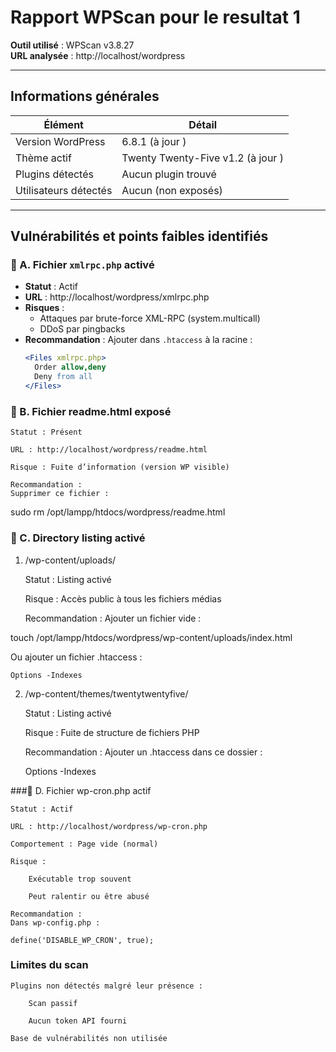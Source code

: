# Rapport WPScan pour le resultat 1

**Outil utilisé** : WPScan v3.8.27  
**URL analysée** : http://localhost/wordpress

---

##  Informations générales

| Élément                     | Détail |
|----------------------------|--------|
| Version WordPress          | 6.8.1 (à jour ) |
| Thème actif                | Twenty Twenty-Five v1.2 (à jour ) |
| Plugins détectés           | Aucun plugin trouvé  |
| Utilisateurs détectés      | Aucun (non exposés) |

---

##  Vulnérabilités et points faibles identifiés

### 🔹 A. Fichier `xmlrpc.php` activé

- **Statut** : Actif 
- **URL** : http://localhost/wordpress/xmlrpc.php
- **Risques** :
  - Attaques par brute-force XML-RPC (system.multicall)
  - DDoS par pingbacks
- **Recommandation** :
  Ajouter dans `.htaccess` à la racine :
  ```apache
  <Files xmlrpc.php>
    Order allow,deny
    Deny from all
  </Files>
  
### 🔹 B. Fichier readme.html exposé

    Statut : Présent 

    URL : http://localhost/wordpress/readme.html

    Risque : Fuite d’information (version WP visible)

    Recommandation :
    Supprimer ce fichier :

sudo rm /opt/lampp/htdocs/wordpress/readme.html
### 🔹 C. Directory listing activé
1. /wp-content/uploads/

    Statut : Listing activé 

    Risque : Accès public à tous les fichiers médias

    Recommandation :
    Ajouter un fichier vide :

touch /opt/lampp/htdocs/wordpress/wp-content/uploads/index.html

Ou ajouter un fichier .htaccess :

    Options -Indexes

2. /wp-content/themes/twentytwentyfive/

    Statut : Listing activé 

    Risque : Fuite de structure de fichiers PHP

    Recommandation :
    Ajouter un .htaccess dans ce dossier :

    Options -Indexes

###🔹 D. Fichier wp-cron.php actif

    Statut : Actif 

    URL : http://localhost/wordpress/wp-cron.php

    Comportement : Page vide (normal)

    Risque :

        Exécutable trop souvent

        Peut ralentir ou être abusé

    Recommandation :
    Dans wp-config.php :

    define('DISABLE_WP_CRON', true);

### Limites du scan

    Plugins non détectés malgré leur présence :

        Scan passif

        Aucun token API fourni

    Base de vulnérabilités non utilisée




